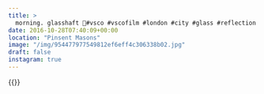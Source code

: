 ```yaml
---
title: >
  morning. glasshaft 🔷#vsco #vscofilm #london #city #glass #reflection #architecture #geometry
date: 2016-10-28T07:40:09+00:00
location: "Pinsent Masons"
image: "/img/954477977549812ef6eff4c306338b02.jpg"
draft: false
instagram: true
---
```


{{<photo src="/img/954477977549812ef6eff4c306338b02.jpg">}}
